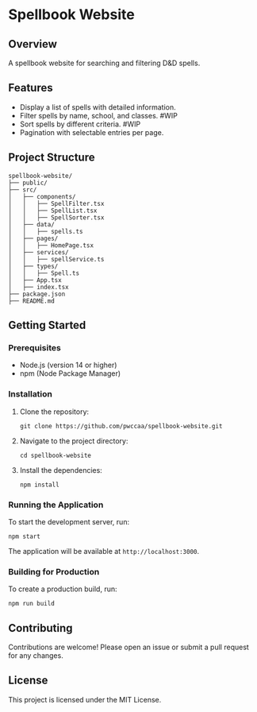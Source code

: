 # Spellbook Website

## Overview
A spellbook website for searching and filtering D&D spells.

## Features
- Display a list of spells with detailed information.
- Filter spells by name, school, and classes. #WIP
- Sort spells by different criteria. #WIP
- Pagination with selectable entries per page.

## Project Structure
```
spellbook-website/
├── public/
├── src/
│   ├── components/
│   │   ├── SpellFilter.tsx
│   │   ├── SpellList.tsx
│   │   ├── SpellSorter.tsx
│   ├── data/
│   │   ├── spells.ts
│   ├── pages/
│   │   ├── HomePage.tsx
│   ├── services/
│   │   ├── spellService.ts
│   ├── types/
│   │   ├── Spell.ts
│   ├── App.tsx
│   ├── index.tsx
├── package.json
├── README.md
```

## Getting Started

### Prerequisites
- Node.js (version 14 or higher)
- npm (Node Package Manager)

### Installation
1. Clone the repository:
   ```
   git clone https://github.com/pwccaa/spellbook-website.git
   ```
2. Navigate to the project directory:
   ```
   cd spellbook-website
   ```
3. Install the dependencies:
   ```
   npm install
   ```

### Running the Application
To start the development server, run:
```
npm start
```
The application will be available at `http://localhost:3000`.

### Building for Production
To create a production build, run:
```
npm run build
```

## Contributing
Contributions are welcome! Please open an issue or submit a pull request for any changes.

## License
This project is licensed under the MIT License.